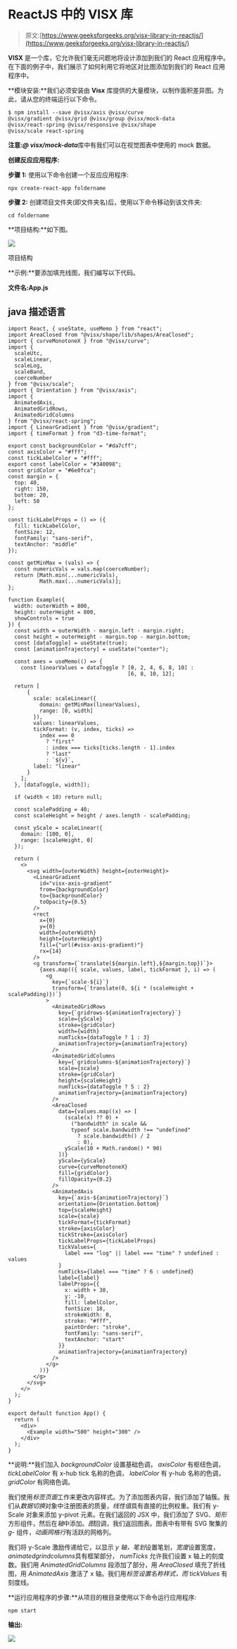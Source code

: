 # ReactJS 中的 VISX 库

> 原文:[https://www.geeksforgeeks.org/visx-library-in-reactjs/](https://www.geeksforgeeks.org/visx-library-in-reactjs/)

**VISX** 是一个库，它允许我们毫无问题地将设计添加到我们的 React 应用程序中。在下面的例子中，我们展示了如何利用它将地区对比图添加到我们的 React 应用程序中。

**模块安装:**我们必须安装由 **Visx** 库提供的大量模块，以制作面积差异图。为此，请从您的终端运行以下命令。

```
$ npm install --save @visx/axis @visx/curve 
@visx/gradient @visx/grid @visx/group @visx/mock-data 
@visx/react-spring @visx/responsive @visx/shape 
@visx/scale react-spring
```

**注意:*****@ visx/mock-data***库中有我们可以在视觉图表中使用的 mock 数据。

**创建反应应用程序:**

**步骤 1:** 使用以下命令创建一个反应应用程序:

```
npx create-react-app foldername
```

**步骤 2:** 创建项目文件夹(即文件夹名)后，使用以下命令移动到该文件夹:

```
cd foldername
```

**项目结构:**如下图。

![](img/f04ae0d8b722a9fff0bd9bd138b29c23.png)

项目结构

**示例:**要添加填充线图，我们编写以下代码。

**文件名:App.js**

## java 描述语言

```
import React, { useState, useMemo } from "react";
import AreaClosed from "@visx/shape/lib/shapes/AreaClosed";
import { curveMonotoneX } from "@visx/curve";
import {
  scaleUtc,
  scaleLinear,
  scaleLog,
  scaleBand,
  coerceNumber
} from "@visx/scale";
import { Orientation } from "@visx/axis";
import {
  AnimatedAxis,
  AnimatedGridRows,
  AnimatedGridColumns
} from "@visx/react-spring";
import { LinearGradient } from "@visx/gradient";
import { timeFormat } from "d3-time-format";

export const backgroundColor = "#da7cff";
const axisColor = "#fff";
const tickLabelColor = "#fff";
export const labelColor = "#340098";
const gridColor = "#6e0fca";
const margin = {
  top: 40,
  right: 150,
  bottom: 20,
  left: 50
};

const tickLabelProps = () => ({
  fill: tickLabelColor,
  fontSize: 12,
  fontFamily: "sans-serif",
  textAnchor: "middle"
});

const getMinMax = (vals) => {
  const numericVals = vals.map(coerceNumber);
  return [Math.min(...numericVals),
          Math.max(...numericVals)];
};

function Example({
  width: outerWidth = 800,
  height: outerHeight = 800,
  showControls = true
}) {
  const width = outerWidth - margin.left - margin.right;
  const height = outerHeight - margin.top - margin.bottom;
  const [dataToggle] = useState(true);
  const [animationTrajectory] = useState("center");

  const axes = useMemo(() => {
    const linearValues = dataToggle ? [0, 2, 4, 6, 8, 10] :
                                      [6, 8, 10, 12];

  return [
      {
        scale: scaleLinear({
          domain: getMinMax(linearValues),
          range: [0, width]
        }),
        values: linearValues,
        tickFormat: (v, index, ticks) =>
          index === 0
            ? "first"
            : index === ticks[ticks.length - 1].index
            ? "last"
            : `${v}`,
        label: "linear"
      }
    ];
  }, [dataToggle, width]);

  if (width < 10) return null;

  const scalePadding = 40;
  const scaleHeight = height / axes.length - scalePadding;

  const yScale = scaleLinear({
    domain: [100, 0],
    range: [scaleHeight, 0]
  });

  return (
    <>
      <svg width={outerWidth} height={outerHeight}>
        <LinearGradient
          id="visx-axis-gradient"
          from={backgroundColor}
          to={backgroundColor}
          toOpacity={0.5}
        />
        <rect
          x={0}
          y={0}
          width={outerWidth}
          height={outerHeight}
          fill={"url(#visx-axis-gradient)"}
          rx={14}
        />
        <g transform={`translate(${margin.left},${margin.top})`}>
          {axes.map(({ scale, values, label, tickFormat }, i) => (
            <g
              key={`scale-${i}`}
              transform={`translate(0, ${i * (scaleHeight + scalePadding)})`}
            >
              <AnimatedGridRows
                key={`gridrows-${animationTrajectory}`}
                scale={yScale}
                stroke={gridColor}
                width={width}
                numTicks={dataToggle ? 1 : 3}
                animationTrajectory={animationTrajectory}
              />
              <AnimatedGridColumns
                key={`gridcolumns-${animationTrajectory}`}
                scale={scale}
                stroke={gridColor}
                height={scaleHeight}
                numTicks={dataToggle ? 5 : 2}
                animationTrajectory={animationTrajectory}
              />
              <AreaClosed
                data={values.map((x) => [
                  (scale(x) ?? 0) +
                    ("bandwidth" in scale &&
                    typeof scale.bandwidth !== "undefined"
                      ? scale.bandwidth() / 2
                      : 0),
                  yScale(10 + Math.random() * 90)
                ])}
                yScale={yScale}
                curve={curveMonotoneX}
                fill={gridColor}
                fillOpacity={0.2}
              />
              <AnimatedAxis
                key={`axis-${animationTrajectory}`}
                orientation={Orientation.bottom}
                top={scaleHeight}
                scale={scale}
                tickFormat={tickFormat}
                stroke={axisColor}
                tickStroke={axisColor}
                tickLabelProps={tickLabelProps}
                tickValues={
                  label === "log" || label === "time" ? undefined : values
                }
                numTicks={label === "time" ? 6 : undefined}
                label={label}
                labelProps={{
                  x: width + 30,
                  y: -10,
                  fill: labelColor,
                  fontSize: 18,
                  strokeWidth: 0,
                  stroke: "#fff",
                  paintOrder: "stroke",
                  fontFamily: "sans-serif",
                  textAnchor: "start"
                }}
                animationTrajectory={animationTrajectory}
              />
            </g>
          ))}
        </g>
      </svg>
    </>
  );
}

export default function App() {
  return (
    <div>
      <Example width="500" height="300" />
    </div>
  );
}
```

**说明:**我们加入 *backgroundColor* 设置基础色调， *axisColor* 有枢纽色调， *tickLabelColor* 有 x-hub tick 名称的色调， *labelColor* 有 y-hub 名称的色调， *gridColor* 有网络色调。

我们使用*标签页面*工作来更改内容样式。为了添加图表内容，我们添加了轴簇。我们从*数据切换*对象中注册图表的质量，*线性值*具有直接的比例权重。我们有 y-Scale 对象来添加 y-pivot 元素。在我们返回的 JSX 中，我们添加了 SVG、*矩形*方形组件，然后在*轴*中添加。*图*回调，我们返回图表。图表中有带有 SVG 聚集的 *g-* 组件，*动画网格行*有活跃的网格列。

我们将 y-Scale 激励传递给它，以显示 *y 轴，笔划*设置笔划，*宽度*设置宽度，*animatedgrindcolumns*具有框架部分， *numTicks* 允许我们设置 x 轴上的刻度数。我们用 *AnimatedGridColumns* 段添加了部分，用 *AreaClosed* 填充了折线图，用 *AnimatedAxis* 激活了 x 轴。我们用*标签设置名称样式，而 tickValues* 有刻度线。

**运行应用程序的步骤:**从项目的根目录使用以下命令运行应用程序:

```
npm start
```

**输出:**

![](img/ff744a960e648adfdbbb61c6ce960017.png)
